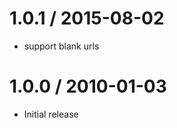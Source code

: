 
1.0.1 / 2015-08-02
==================

* support blank urls

1.0.0 / 2010-01-03
==================

  * Initial release
